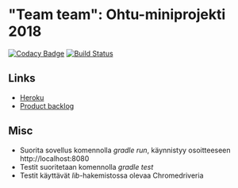 # "Team team":  Ohtu-miniprojekti 2018

[![Codacy Badge](https://api.codacy.com/project/badge/Grade/47e9c44c64954e628fa54e620912e9eb)](https://www.codacy.com/app/Koppari/ohtu-lukuvinkit?utm_source=github.com&amp;utm_medium=referral&amp;utm_content=luupanu/ohtu-lukuvinkit&amp;utm_campaign=Badge_Grade)
[![Build Status](https://travis-ci.org/luupanu/ohtu-lukuvinkit.svg?branch=master)](https://travis-ci.org/luupanu/ohtu-lukuvinkit)

## Links

* [Heroku](https://lukuvinkit.herokuapp.com/)
* [Product backlog](https://docs.google.com/spreadsheets/d/10v1C_SqCL5R2vVQS019tSk6TDwTYgx2USbZ7cdNQoRU)

## Misc

* Suorita sovellus komennolla _gradle run_, käynnistyy osoitteeseen http://localhost:8080  
* Testit suoritetaan komennolla _gradle test_  
* Testit käyttävät _lib_-hakemistossa olevaa Chromedriveria
